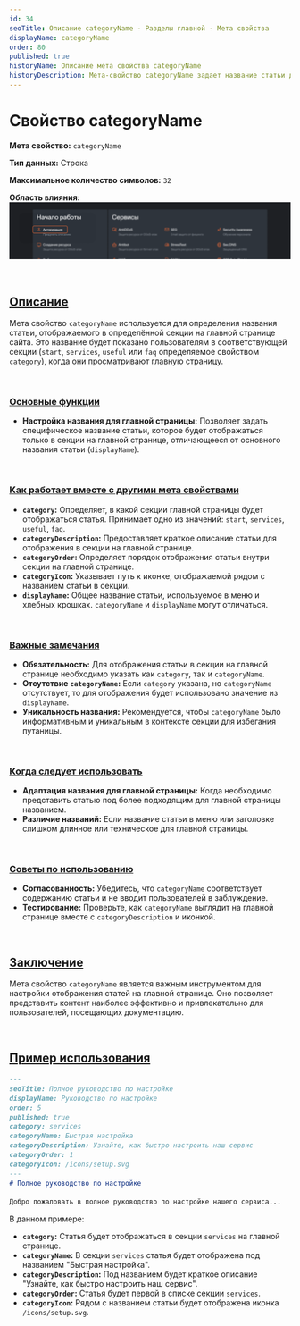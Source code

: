 ```yaml
---
id: 34
seoTitle: Описание categoryName - Разделы главной - Мета свойства
displayName: categoryName
order: 80
published: true
historyName: Описание мета свойства categoryName
historyDescription: Мета-свойство categoryName задает название статьи для отображения в секции на главной странице, улучшая навигацию.
---
```


# Свойство categoryName

**Мета свойство:** `categoryName`

**Тип данных:** Строка

**Максимальное количество символов:** `32`

**Область влияния:**
![Влияние cвойства](https://raw.githubusercontent.com/SolarSpaceTech/product-documentation-help/refs/heads/main/ru/images/category-name.png)


<br/>

## [Описание](description)

Мета свойство `categoryName` используется для определения названия статьи, отображаемого в определённой секции на главной странице сайта. 
Это название будет показано пользователям в соответствующей секции (`start`, `services`, `useful` или `faq` определяемое свойством `category`),
когда они просматривают главную страницу.

<br/>

### [Основные функции](basic-functions)

- **Настройка названия для главной страницы:** Позволяет задать специфическое название статьи, которое будет отображаться только в секции
на главной странице, отличающееся от основного названия статьи (`displayName`).

<br/>

### [Как работает вместе с другими мета свойствами](with-other-properties)

- **`category`:** Определяет, в какой секции главной страницы будет отображаться статья.
Принимает одно из значений: `start`, `services`, `useful`, `faq`.
- **`categoryDescription`:** Предоставляет краткое описание статьи для отображения в секции на главной странице.
- **`categoryOrder`:** Определяет порядок отображения статьи внутри секции на главной странице.
- **`categoryIcon`:** Указывает путь к иконке, отображаемой рядом с названием статьи в секции.
- **`displayName`:** Общее название статьи, используемое в меню и хлебных крошках. `categoryName` и `displayName` могут отличаться.

<br/>

### [Важные замечания](notes)

- **Обязательность:** Для отображения статьи в секции на главной странице необходимо указать как `category`, так и `categoryName`.
- **Отсутствие `categoryName`:** Если `category` указана, но `categoryName` отсутствует, то для отображения будет использовано значение из `displayName`.
- **Уникальность названия:** Рекомендуется, чтобы `categoryName` было информативным и уникальным в контексте секции для избегания путаницы.

<br/>

### [Когда следует использовать](when-to-use)

- **Адаптация названия для главной страницы:** Когда необходимо представить статью под более подходящим для главной страницы названием.
- **Различие названий:** Если название статьи в меню или заголовке слишком длинное или техническое для главной страницы.

<br/>

### [Советы по использованию](advice)

- **Согласованность:** Убедитесь, что `categoryName` соответствует содержанию статьи и не вводит пользователей в заблуждение.
- **Тестирование:** Проверьте, как `categoryName` выглядит на главной странице вместе с `categoryDescription` и иконкой.

<br/>

## [Заключение](conclusion)

Мета свойство `categoryName` является важным инструментом для настройки отображения статей на главной странице. Оно позволяет представить контент
наиболее эффективно и привлекательно для пользователей, посещающих документацию.

<br/>

## [Пример использования](examples)

```md
---
seoTitle: Полное руководство по настройке
displayName: Руководство по настройке
order: 5
published: true
category: services
categoryName: Быстрая настройка
categoryDescription: Узнайте, как быстро настроить наш сервис
categoryOrder: 1
categoryIcon: /icons/setup.svg
---
# Полное руководство по настройке

Добро пожаловать в полное руководство по настройке нашего сервиса...
```

В данном примере:
- **`category`:** Статья будет отображаться в секции `services` на главной странице.
- **`categoryName`:** В секции `services` статья будет отображена под названием "Быстрая настройка".
- **`categoryDescription`:** Под названием будет краткое описание "Узнайте, как быстро настроить наш сервис".
- **`categoryOrder`:** Статья будет первой в списке секции `services`.
- **`categoryIcon`:** Рядом с названием статьи будет отображена иконка `/icons/setup.svg`.
